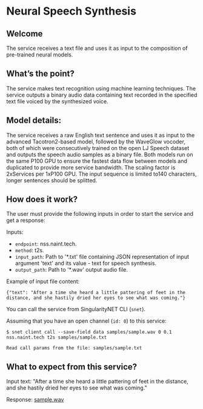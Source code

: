 # Neural Speech Synthesis


## Welcome

The service receives a text file and uses it as input to the composition of pre-trained neural models.

## What’s the point?

The service makes text recognition using machine learning techniques.
The service outputs a binary audio data containing text recorded in the specified text file voiced by the synthesized voice.

## Model details:

The service receives a raw English text sentence and uses it as input to the advanced Tacotron2-based model, followed by the WaveGlow vocoder, both of which were consecutively trained on the open LJ Speech dataset and outputs the speech audio samples as a binary file. Both models run on the same P100 GPU to ensure the fastest data flow between models and duplicated to provide more service bandwidth. The scaling factor is 2xServices per 1xP100 GPU. The input sequence is limited to140 characters, longer sentences should be splitted.

## How does it work?

The user must provide the following inputs in order to start the service and get a response:

Inputs:

 -   `endpoint`: nss.naint.tech.
 -   `method`: t2s.
 -   `input_path`: Path to '\*.txt' file containing JSON representation of input argument 'text' and its value - text for speech synthesis.
 -   `output_path`: Path to '\*.wav' output audio file.

Example of input file content:

```
{"text": "After a time she heard a little pattering of feet in the distance, and she hastily dried her eyes to see what was coming."}
```

You can call the service from SingularityNET CLI (`snet`).

Assuming that you have an open channel (`id: 0`) to this service:

```
$ snet client call --save-field data samples/sample.wav 0 0.1 nss.naint.tech t2s samples/sample.txt

Read call params from the file: samples/sample.txt
```

## What to expect from this service?

Input text:
"After a time she heard a little pattering of feet in the distance, and she hastily dried her eyes to see what was coming."

Response:
[sample.wav](https://gw9tqq89vhtinphcj3aaxt7yycygvixuqhmo.naint.ru/attachments/346/nss_sample.wav)
